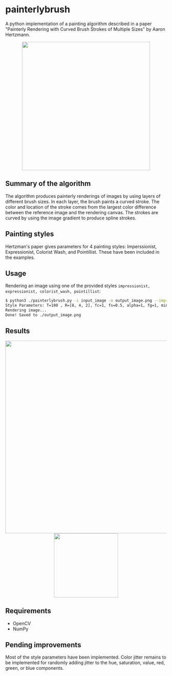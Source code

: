# painterlybrush



A python implementation of a painting algorithm described in a paper "Painterly Rendering with Curved Brush Strokes of Multiple Sizes" by Aaron Hertzmann.

<p align="center">
<img src="../assets/penguinsample.jpg" width="400">
</p>

## Summary of the algorithm



The algorithm produces painterly renderings of images by using layers of different brush sizes. In each layer, the brush paints a curved stroke. The color and location of the stroke comes from the largest color difference between the reference image and the rendering canvas. The strokes are curved by using the image gradient to produce spline strokes.

## Painting styles



Hertzman's paper gives parameters for 4 painting styles: Imperssionist, Expressionist, Colorist Wash, and Pointillist. These have been included in the examples.

## Usage



Rendering an image using one of the provided styles ```impressionist, expressionist, colorist_wash, pointillist```:
```bash
$ python3 ./painterlybrush.py -i input_image -o output_image.png --impressionist
Style Parameters: T=100 , R=[8, 4, 2], fc=1, fs=0.5, alpha=1, fg=1, minl=4, maxl=16
Rendering image...
Done! Saved to ./output_image.png

```

## Results

<p align="center">
<img src="../assets/painterlybird.png" width="600">
<img src="../assets/bird.jpg" width="200">
</p>



## Requirements

 * OpenCV
 * NumPy

 ## Pending improvements

 

Most of the style parameters have been implemented. Color jitter remains to be implemented for randomly adding jitter to the hue, saturation, value, red, green, or blue components.
